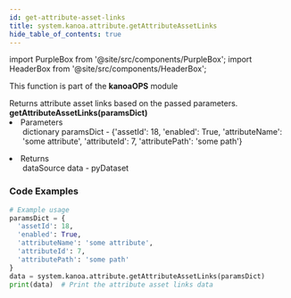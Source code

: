 ```yaml
---
id: get-attribute-asset-links
title: system.kanoa.attribute.getAttributeAssetLinks
hide_table_of_contents: true
---
```


import PurpleBox from '@site/src/components/PurpleBox';
import HeaderBox from '@site/src/components/HeaderBox';

<PurpleBox>This function is part of the <b>kanoaOPS</b> module</PurpleBox>

<HeaderBox header="Description">
  Returns attribute asset links based on the passed parameters.
</HeaderBox>

<HeaderBox header="Syntax">
  <b>getAttributeAssetLinks(paramsDict)</b>
    <li>Parameters <br />
      <ul>dictionary paramsDict - &#123;'assetId': 18, 'enabled': True, 'attributeName': 'some attribute', 'attributeId': 7, 'attributePath': 'some path'}</ul>
    </li>
    <li>Returns <br />
      <ul>dataSource data - pyDataset</ul>
    </li>
</HeaderBox>

### Code Examples

```python
# Example usage
paramsDict = {
  'assetId': 18,
  'enabled': True,
  'attributeName': 'some attribute',
  'attributeId': 7,
  'attributePath': 'some path'
}
data = system.kanoa.attribute.getAttributeAssetLinks(paramsDict)
print(data)  # Print the attribute asset links data

